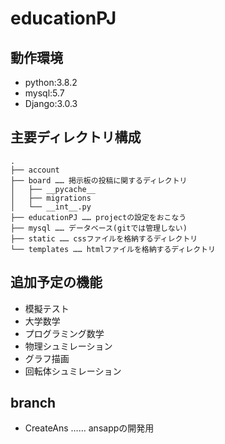 # educationPJ

## 動作環境

* python:3.8.2
* mysql:5.7
* Django:3.0.3

## 主要ディレクトリ構成

```
.
├── account
├── board …… 掲示板の投稿に関するディレクトリ
│   ├── __pycache__
│   ├── migrations
│   └── __int__.py
├── educationPJ …… projectの設定をおこなう
├── mysql …… データベース(gitでは管理しない)
├── static …… cssファイルを格納するディレクトリ
└── templates …… htmlファイルを格納するディレクトリ

```
## 追加予定の機能

- 模擬テスト
- 大学数学
- プログラミング数学
- 物理シュミレーション
- グラフ描画
- 回転体シュミレーション

## branch

- CreateAns …… ansappの開発用
